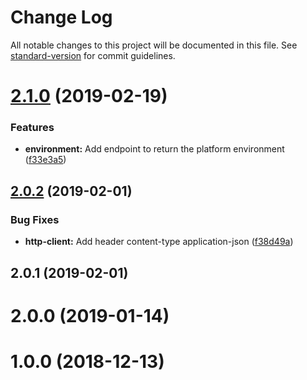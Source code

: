 # Change Log

All notable changes to this project will be documented in this file. See [standard-version](https://github.com/conventional-changelog/standard-version) for commit guidelines.

<a name="2.1.0"></a>
# [2.1.0](https://github.com/divido/merchant-api-pub-sdk-php/compare/v2.0.2...v2.1.0) (2019-02-19)


### Features

* **environment:** Add endpoint to return the platform environment ([f33e3a5](https://github.com/divido/merchant-api-pub-sdk-php/commit/f33e3a5))



<a name="2.0.2"></a>
## [2.0.2](https://github.com/divido/merchant-api-pub-sdk-php/compare/v2.0.1...v2.0.2) (2019-02-01)


### Bug Fixes

* **http-client:** Add header content-type application-json ([f38d49a](https://github.com/divido/merchant-api-pub-sdk-php/commit/f38d49a))



<a name="2.0.1"></a>
## 2.0.1 (2019-02-01)



<a name="2.0.0"></a>
# 2.0.0 (2019-01-14)



<a name="1.0.0"></a>
# 1.0.0 (2018-12-13)

